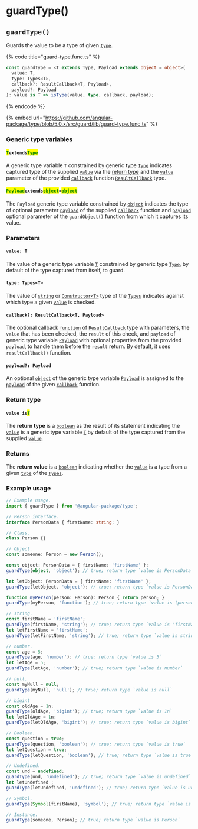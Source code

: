 # guardType()

## `guardType()`

Guards the value to be a type of given [`type`](guardtype.md#type-types-less-than-t-greater-than).

{% code title="guard-type.func.ts" %}
```typescript
const guardType = <T extends Type, Payload extends object = object>(
  value: T,
  type: Types<T>,
  callback?: ResultCallback<T, Payload>,
  payload?: Payload
): value is T => isType(value, type, callback, payload);
```
{% endcode %}

{% embed url="https://github.com/angular-package/type/blob/5.0.x/src/guard/lib/guard-type.func.ts" %}

### Generic type variables

#### <mark style="color:green;">**`T`**</mark>**`extends`**<mark style="color:green;">**`Type`**</mark>

A generic type variable `T` constrained by generic type [`Type`](../types/type.md) indicates captured type of the supplied [`value`](guardtype.md#value-type) via the [return type](guardtype.md#return-type) and the [`value`](../types/resultcallback.md#value-value) parameter of the provided [`callback`](guardtype.md#callback-resultcallback-less-than-bigint-payload-greater-than) function [`ResultCallback`](../types/resultcallback.md) type.

#### <mark style="color:green;">**`Payload`**</mark>**`extends`**<mark style="color:green;">**`object`**</mark>**`=`**<mark style="color:green;">**`object`**</mark>

The `Payload` generic type variable constrained by [`object`](https://www.typescriptlang.org/docs/handbook/basic-types.html#object) indicates the type of optional parameter [`payload`](../types/resultcallback.md#payload-payload) of the supplied [`callback`](guardtype.md#callback-resultcallback-less-than-type-payload-greater-than) function and [`payload`](guardtype.md#payload-payload) optional parameter of the [`guardObject()`](guardtype.md#guardobject) function from which it captures its value.

### Parameters

#### `value: T`

The value of a generic type variable [`T`](guardtype.md#textendstype) constrained by generic type [`Type`](../types/type.md), by default of the type captured from itself, to guard.

#### `type: Types<T>`

The value of [`string`](https://developer.mozilla.org/en-US/docs/Web/JavaScript/Reference/Global\_Objects/String) or [`Constructor<T>`](../types/constructor.md) type of the [`Types`](../types/types.md) indicates against which type a given [`value`](guardtype.md#value-t) is checked.

#### `callback?: ResultCallback<T, Payload>`

The optional callback [`function`](https://developer.mozilla.org/en-US/docs/Web/JavaScript/Guide/Functions) of [`ResultCallback`](../types/resultcallback.md) type with parameters, the `value` that has been checked, the `result` of this check, and `payload` of generic type variable [`Payload`](guardtype.md#payloadextendsobject) with optional properties from the provided `payload`, to handle them before the `result` return. By default, it uses `resultCallback()` function.

#### `payload?: Payload`

An optional [`object`](https://developer.mozilla.org/en-US/docs/Web/JavaScript/Reference/Global\_Objects/Object) of the generic type variable [`Payload`](guardtype.md#payloadextendsobject-object) is assigned to the [`payload`](../types/resultcallback.md#payload-payload) of the given [`callback`](guardtype.md#callback-resultcallback-less-than-bigint-payload-greater-than) function.

### Return type

#### `value is`<mark style="color:green;">`T`</mark>

The **return type** is a [`boolean`](https://www.typescriptlang.org/docs/handbook/basic-types.html#boolean) as the result of its statement indicating the [`value`](guardtype.md#value-t) is a generic type variable [`T`](guardtype.md#textendstype) by default of the type captured from the supplied [`value`](guardtype.md#value-t).

### Returns

The **return value** is a [`boolean`](https://developer.mozilla.org/en-US/docs/Web/JavaScript/Reference/Global\_Objects/Boolean) indicating whether the [`value`](guardtype.md#value-t) is a type from a given [`type`](guardtype.md#type-types-less-than-t-greater-than) of the [`Types`](../types/types.md).

### Example usage

```typescript
// Example usage.
import { guardType } from '@angular-package/type';

// Person interface.
interface PersonData { firstName: string; }

// Class.
class Person {}

// Object.
const someone: Person = new Person();

const object: PersonData = { firstName: 'firstName' };
guardType(object, 'object'); // true; return type `value is PersonData`

let letObject: PersonData = { firstName: 'firstName' };
guardType(letObject, 'object'); // true; return type `value is PersonData`

function myPerson(person: Person): Person { return person; }
guardType(myPerson, 'function'); // true; return type `value is (person: Person) => Person`

// string.
const firstName = 'firstName';
guardType(firstName, 'string'); // true; return type `value is "firstName"`
let letFirstName = 'firstName';
guardType(letFirstName, 'string'); // true; return type `value is string`

// number.
const age = 5;
guardType(age, 'number'); // true; return type `value is 5`
let letAge = 5;
guardType(letAge, 'number'); // true; return type `value is number`

// null.
const myNull = null;
guardType(myNull, 'null'); // true; return type `value is null`

// bigint
const oldAge = 1n;
guardType(oldAge, 'bigint'); // true; return type `value is 1n`
let letOldAge = 1n;
guardType(letOldAge, 'bigint'); // true; return type `value is bigint`

// Boolean.
const question = true;
guardType(question, 'boolean'); // true; return type `value is true`
let letQuestion = true;
guardType(letQuestion, 'boolean'); // true; return type `value is true`

// Undefined.
const und = undefined;
guardType(und, 'undefined'); // true; return type `value is undefined`
let letUndefined ;
guardType(letUndefined, 'undefined'); // true; return type `value is undefined`

// Symbol.
guardType(Symbol(firstName), 'symbol'); // true; return type `value is symbol`

// Instance.
guardType(someone, Person); // true; return type `value is Person`
```
